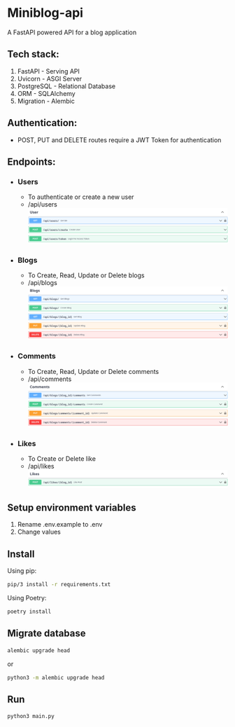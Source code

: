 # Miniblog-api
A FastAPI powered API for a blog application

## Tech stack:
1. FastAPI - Serving API
2. Uvicorn - ASGI Server
3. PostgreSQL - Relational Database 
4. ORM - SQLAlchemy
5. Migration - Alembic
## Authentication:
- POST, PUT and DELETE routes require a JWT Token for authentication
## Endpoints: 
- ### Users
  - To authenticate or create a new user
  - /api/users
    ![](screenshots/users.png)

- ### Blogs
  - To Create, Read, Update or Delete blogs
  - /api/blogs
    ![](screenshots/blogs.png)

- ### Comments
  - To Create, Read, Update or Delete comments
  - /api/comments
    ![](screenshots/comments.png)

- ### Likes
  - To Create or Delete like
  - /api/likes
   ![](screenshots/likes.png)

## Setup environment variables
1. Rename .env.example to .env
2. Change values
## Install
Using pip:
```bash
pip/3 install -r requirements.txt
```
Using Poetry:
```bash
poetry install
```

## Migrate database
```bash
alembic upgrade head
```
or 
```bash
python3 -m alembic upgrade head
```
## Run
```bash
python3 main.py
```
